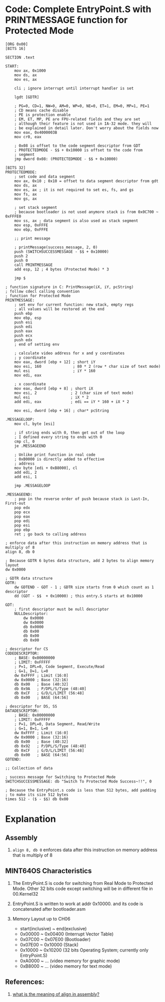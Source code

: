 # Code: Complete EntryPoint.S with PRINTMESSAGE function for Protected Mode

```assembly
[ORG 0x00]
[BITS 16]

SECTION .text

START:
    mov ax, 0x1000
    mov ds, ax
    mov es, ax

    cli ; ignore interrupt until interrupt handler is set

    lgdt [GDTR]
    
    ; PG=0, CD=1, NW=0, AM=0, WP=0, NE=0, ET=1, EM=0, MP=1, PE=1
    ; CD means cache disable
    ; PE is protection enable    
    ; EM, ET, MP, PE are FPU-related fields and they are set
    ; although their feature is not used in IA-32 mode. they will
    ; be explained in detail later. Don't worry about the fields now
    mov eax, 0x4000003B
    mov cr0, eax

    ; 0x08 is offset to the code segment descriptor from GDT
    ; PROTECTEDMODE - $$ + 0x10000 is offset to the code from
    ; segment
    jmp dword 0x08: (PROTECTEDMODE - $$ + 0x10000)

[BITS 32]
PROTECTEDMODE:
    ; set code and data segment
    mov ax, 0x10 ; 0x10 = offset to data segment descriptor from gdt
    mov ds, ax
    mov es, ax ; it is not required to set es, fs, and gs
    mov fs, ax
    mov gs, ax

    ; set stack segment
    ; because bootloader is not used anymore stack is from 0x0C700 ~ 0xFFFE0
    mov ss, ax ; data segment is also used as stack segment
    mov esp, 0xFFFE
    mov ebp, 0xFFFE

    ;; print message
    
    ; printMessage(success_message, 2, 0)
    push (SWITCHSUCCESSMESSAGE - $$ + 0x10000)
    push 2
    push 0
    call PRINTMESSAGE
    add esp, 12 ; 4 bytes (Protected Mode) * 3

    jmp $

; function signature in C: PrintMessage(iX, iY, pcString)
; follow cdecl calling convention
; function for Protected Mode
PRINTMESSAGE:
    ; set env for current function: new stack, empty regs
    ; all values will be restored at the end
    push ebp
    mov ebp, esp
    push esi
    push edi
    push eax
    push ecx
    push edx
    ; end of setting env

    ; calculate video address for x and y coordinates
    ; y coordinate
    mov eax, dword [ebp + 12] ; short iY
    mov esi, 160              ; 80 * 2 (row * char size of text mode)
    mul esi                   ; iY * 160
    mov edi, eax

    ; x coordinate
    mov eax, dword [ebp + 8] ; short iX
    mov esi, 2               ; 2 (char size of text mode)
    mul esi                  ; iX * 2
    add edi, eax             ; edi == iY * 160 + iX * 2

    mov esi, dword [ebp + 16] ; char* pcString

.MESSAGELOOP:
    mov cl, byte [esi]

    ; if string ends with 0, then get out of the loop
    ; I defined every string to ends with 0
    cmp cl, 0
    je .MESSAGEEND

    ; Unlike print function in real code
    ; 0xB0000 is directly added to effective
    ; address  
    mov byte [edi + 0xB8000], cl
    add edi, 2
    add esi, 1

    jmp .MESSAGELOOP

.MESSAGEEND:
    ; pop in the reverse order of push because stack is Last-In, First-out
    pop edx
    pop ecx
    pop eax
    pop edi
    pop esi
    pop ebp
    ret ; go back to calling address

; enforce data after this instruction on memory address that is multiply of 8
align 8, db 0

; Because GDTR 6 bytes data structure, add 2 bytes to align memory layout
dw 0x0000

; GDTR data structure
GDTR:
    dw GDTEND - GDT - 1 ; GDTR size starts from 0 which count as 1 descriptor
    dd (GDT - $$  + 0x10000) ; this entry.S starts at 0x10000

GDT:
    ; first descriptor must be null descriptor
    NULLDescriptor:
        dw 0x0000
        dw 0x0000
        db 0x0000
        db 0x00
        db 0x00
        db 0x00

; descriptor for CS
CODEDESCRIPTOR:
    ; BASE: 0x00000000
    ; LIMIT: 0xFFFFF
    ; P=1, DPL=0, Code Segment, Execute/Read
    ; G=1, D=1, L=0
    dw 0xFFFF ; Limit (16:0]
    dw 0x0000 ; Base (32:16)
    db 0x00   ; Base (40:32]
    db 0x9A   ; P/DPL/S/Type (48:40]
    db 0xCF   ; G/D/L/LIMIT (56:48]
    db 0x00   ; BASE (64:56]

; descriptor for DS, SS
DATADESCRIPTOR:
    ; BASE: 0x00000000
    ; LIMIT: 0xFFFFF
    ; P=1, DPL=0, Data Segment, Read/Write
    ; G=1, B=1, L=0
    dw 0xFFFF ; Limit (16:0]
    dw 0x0000 ; Base (32:16)
    db 0x00   ; Base (40:32]
    db 0x92   ; P/DPL/S/Type (48:40]
    db 0xCF   ; G/D/L/LIMIT (56:48]
    db 0x00   ; BASE (64:56]
GDTEND:

;; Collection of data

; success message for Switching to Protected Mode
SWITCHSUCCESSMESSAGE: db "Switch To Protected Mode Success~!!", 0

; Because the EntryPoint.s code is less than 512 bytes, add padding
; to make its size 512 bytes
times 512 - ($ - $$) db 0x00
```
# Explanation

## Assembly

1. `align 8, db 0` enforces data after this instruction on memory address
that is multiply of 8

## MINT64OS Characteristics

1. The EntryPoint.S is code for switching from Real Mode to Protected Mode.
Other 32 bits code except switching will be in different file in 00.Kernel32

2. EntryPoint.S is written to work at addr 0x10000. and its code is concatenated
after bootloader.asm

3. Memory Layout up to CH06

    * start(inclusive) ~ end(exclusive)
    * 0x00000 ~ 0x00400 (Interrupt Vector Table)
    * 0x07C00 ~ 0x07E00 (Bootloader)
    * 0x07E00 ~ 0x10000 (Stack)
    * 0x10000 ~ 0x10200 (32 bits Operating System; currently only EntryPoint.S)
    * 0xA0000 ~ ...     (video memory for graphic mode)
    * 0xB8000 ~ ...     (video memory for text mode)

## References:

1. [what is the meaning of align in assembly?](
    https://stackoverflow.com/questions/11277652/what-is-the-meaning-of-align-an-the-start-of-a-section
)